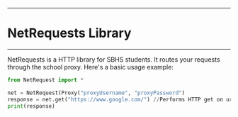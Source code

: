 *******************
# NetRequests Library
*******************

NetRequests is a HTTP library for SBHS students. It routes your
requests through the school proxy. Here's a basic usage example:

```python
from NetRequest import *

net = NetRequest(Proxy("proxyUsername", "proxyPassword")
response = net.get("https://www.google.com/") //Performs HTTP get on url
print(response)
```
